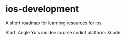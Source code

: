 # ios-development
A short roadmap for learning resources for ios

Start: Angle Yu's ios dev course
codinf platform: Xcode
